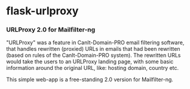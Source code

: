 # flask-urlproxy
### URLProxy 2.0 for Mailfilter-ng

"URLProxy" was a feature in CanIt-Domain-PRO email filtering software,
that handles rewritten (proxied) URLs in emails that had been rewritten
(based on rules of the CanIt-Domain-PRO system).
The rewritten URLs would take the users to an URLProxy landing page,
with some basic information around the original URL, like:
hosting domain, country etc.

This simple web-app is a free-standing 2.0 version for Mailfilter-ng.
